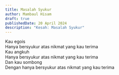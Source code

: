 ```yaml
---
title: Masalah Syukur
author: Mambaul Hisam
draft: true
publishedDate: 20 April 2024
description: "Kesah: Masalah Syukur"
---
```


Kau egois\
Hanya bersyukur atas nikmat yang kau terima\
Kau angkuh\
Hanya bersyukur atas nikmat yang kau terima\
Dan kau sombong\
Dengan hanya bersyukur atas nikmat yang kau terima